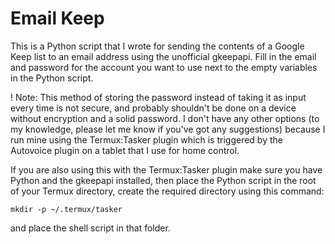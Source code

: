 # Email Keep

This is a Python script that I wrote for sending the contents of a Google Keep list to an email address using the unofficial gkeepapi. Fill in the email and password for the account you want to use next to the empty variables in the Python script.

! Note: This method of storing the password instead of taking it as input every time is not secure, and probably shouldn't be done on a device without encryption and a solid password. I don't have any other options (to my knowledge, please let me know if you've got any suggestions) because I run mine using the Termux:Tasker plugin which is triggered by the Autovoice plugin on a tablet that I use for home control.

If you are also using this with the Termux:Tasker plugin make sure you have Python and the gkeepapi installed, then place the Python script in the root of your Termux directory, create the required directory using this command:

    mkdir -p ~/.termux/tasker

and place the shell script in that folder.
